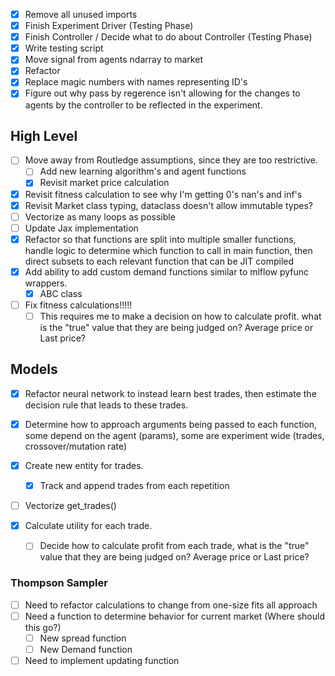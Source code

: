 - [x] Remove all unused imports
- [x] Finish Experiment Driver (Testing Phase)
- [x] Finish Controller / Decide what to do about Controller (Testing Phase)
- [x] Write testing script
- [x] Move signal from agents ndarray to market
- [x] Refactor
- [x] Replace magic numbers with names representing ID's
- [x] Figure out why pass by regerence isn't allowing for the changes to agents by the controller to be reflected in the experiment.
## High Level
- [ ] Move away from Routledge assumptions, since they are too restrictive.
    - [ ] Add new learning algorithm's and agent functions
    - [x] Revisit market price calculation
- [x] Revisit fitness calculation to see why I'm getting 0's nan's and inf's
- [x] Revisit Market class typing, dataclass doesn't allow immutable types?
- [ ] Vectorize as many loops as possible
- [ ] Update Jax implementation
- [x]  Refactor so that functions are split into multiple smaller functions, handle logic to determine which function to call in main function, then direct subsets to each relevant function that can be JIT compiled
- [x] Add ability to add custom demand functions similar to mlflow pyfunc wrappers.
	- [x] ABC class
- [ ] Fix fitness calculations!!!!!
	- [ ] This requires me to make a decision on how to calculate profit. what is the "true" value that they are being judged on? Average price or Last price?
## Models

- [x] Refactor neural network to instead learn best trades, then estimate the decision rule that leads to these trades.

- [x] Determine how to approach arguments being passed to each function, some depend on the agent (params), some are experiment wide (trades, crossover/mutation rate)
- [x] Create new entity for trades.
	- [x] Track and append trades from each repetition
- [ ] Vectorize get_trades()
- [x] Calculate utility for each trade.
	- [ ] Decide how to calculate profit from each trade, what is the "true" value that they are being judged on? Average price or Last price?

### Thompson Sampler

- [ ] Need to refactor calculations to change from one-size fits all approach
- [ ] Need a function to determine behavior for current market (Where should this go?)
	- [ ] New spread function
	- [ ] New Demand function
- [ ] Need to implement updating function